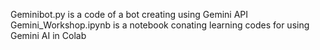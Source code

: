Geminibot.py is a code of a bot creating using Gemini API
Gemini_Workshop.ipynb is a notebook conating learning codes for using Gemini AI in Colab

